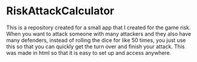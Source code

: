 # RiskAttackCalculator
This is a repository created for a small app that I created for the game risk. When you want to attack someone with many attackers and they also have many defenders, instead of rolling the dice for like 50 times, you just use this so that you can quickly get the turn over and finish your attack. This was made in html so that it is easy to set up and access anywhere.
